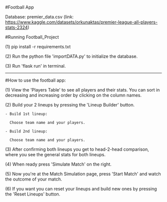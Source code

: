 #Football App

Database: premier_data.csv (link:  https://www.kaggle.com/datasets/orkunaktas/premier-league-all-players-stats-2324)

#Running Football_Project

(1) pip install -r requirements.txt 

(2) Run the python file 'importDATA.py' to initialize the database.

(3) Run 'flask run' in terminal.

----------------------------------------------------------------------
#How to use the football app:

(1) View the 'Players Table' to see all players and their stats. You can sort in decreasing and increasing order by clicking on the column names.

(2) Build your 2 lineups by pressing the 'Lineup Builder' button.

    - Build 1st lineup:
    
      Choose team name and your players.
      
    - Build 2nd lineup:
    
      Choose team name and your players.

(3) After confirming both lineups you get to head-2-head comparison, where you see the general stats for both lineups.

(4) When ready press 'Simulate Match' on the right.

(5) Now you're at the Match Simulation page, press 'Start Match' and watch the outcome of your match.

(6) If you want you can reset your lineups and build new ones by pressing the 'Reset Lineups' button.
